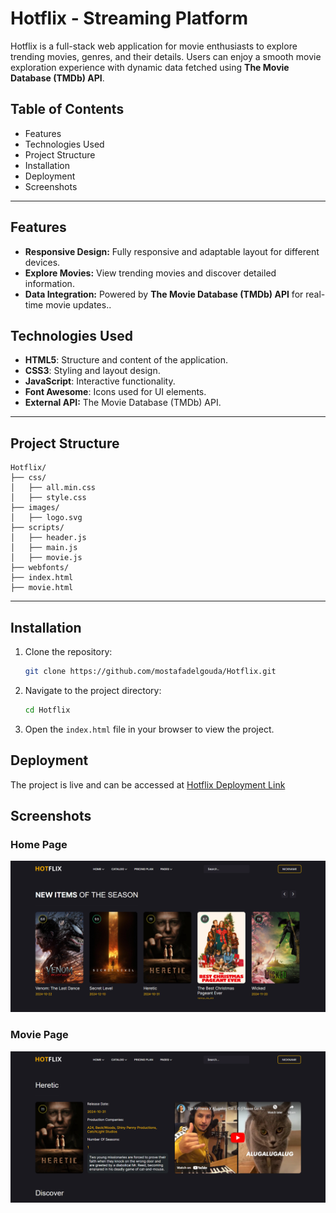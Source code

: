 # Hotflix - Streaming Platform

Hotflix is a full-stack web application for movie enthusiasts to explore trending movies, genres, and their details. Users can enjoy a smooth movie exploration experience with dynamic data fetched using **The Movie Database (TMDb) API**.

## Table of Contents

- Features
- Technologies Used
- Project Structure
- Installation
- Deployment
- Screenshots

---

## Features

- **Responsive Design:** Fully responsive and adaptable layout for different devices.
- **Explore Movies:** View trending movies and discover detailed information.
- **Data Integration:** Powered by **The Movie Database (TMDb) API** for real-time movie updates..

## Technologies Used

- **HTML5**: Structure and content of the application.
- **CSS3**: Styling and layout design.
- **JavaScript**: Interactive functionality.
- **Font Awesome**: Icons used for UI elements.
- **External API:** The Movie Database (TMDb) API.

---

## Project Structure

```plaintext
Hotflix/
├── css/
│   ├── all.min.css
│   ├── style.css
├── images/
│   ├── logo.svg
├── scripts/
│   ├── header.js
│   ├── main.js
│   ├── movie.js
├── webfonts/
├── index.html
├── movie.html
```

---

## Installation

1. Clone the repository:

   ```bash
   git clone https://github.com/mostafadelgouda/Hotflix.git
   ```

2. Navigate to the project directory:

   ```bash
   cd Hotflix
   ```

3. Open the `index.html` file in your browser to view the project.

## Deployment

The project is live and can be accessed at [Hotflix Deployment Link]()

## Screenshots

### Home Page

![Home Page Screenshot](images/screenshots/home.png)

### Movie Page

![Pricing Plans Screenshot](images/screenshots/movie.png)
